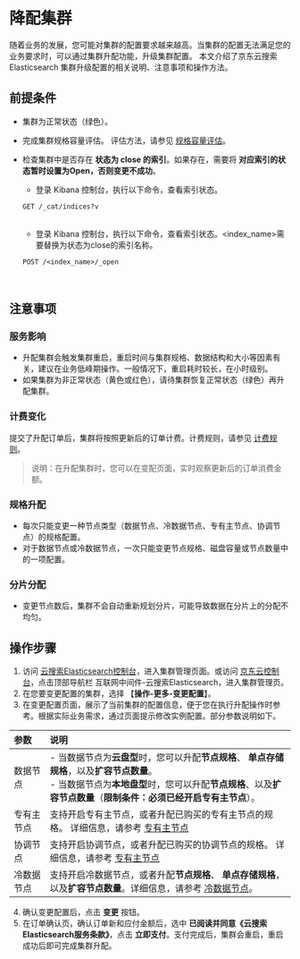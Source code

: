 # 降配集群

随着业务的发展，您可能对集群的配置要求越来越高。当集群的配置无法满足您的业务要求时，可以通过集群升配功能，升级集群配置。
本文介绍了京东云搜索 Elasticsearch 集群升级配置的相关说明、注意事项和操作方法。

## 前提条件
- 集群为正常状态（绿色）。
- 完成集群规格容量评估。 评估方法，请参见 [规格容量评估](../../Best-Practices/Capacity-Assessment.md)。
- 检查集群中是否存在 **状态为 close 的索引**。如果存在，需要将 **对应索引的状态暂时设置为Open，否则变更不成功**。
  - 登录 Kibana 控制台，执行以下命令，查看索引状态。

  ```
  GET /_cat/indices?v
  ```
  </br>
  
  - 登录 Kibana 控制台，执行以下命令，查看索引状态。<index_name>需要替换为状态为close的索引名称。
  ```
  POST /<index_name>/_open
  ```
  </br>
  
## 注意事项

### 服务影响
- 升配集群会触发集群重启，重启时间与集群规格、数据结构和大小等因素有关，建议在业务低峰期操作。一般情况下，重启耗时较长，在小时级别。
- 如果集群为非正常状态（黄色或红色），请待集群恢复正常状态（绿色）再升配集群。

### 计费变化
提交了升配订单后，集群将按照更新后的订单计费。计费规则，请参见 [计费规则](../../Pricing/Billing-Rules.md)。
> 说明：在升配集群时，您可以在变配页面，实时观察更新后的订单消费金额。

### 规格升配
- 每次只能变更一种节点类型（数据节点、冷数据节点、专有主节点、协调节点）的规格配置。
- 对于数据节点或冷数据节点，一次只能变更节点规格、磁盘容量或节点数量中的一项配置。

### 分片分配
- 变更节点数后，集群不会自动重新规划分片，可能导致数据在分片上的分配不均匀。

## 操作步骤
1. 访问 [云搜索Elasticsearch控制台](https://es-console.jdcloud.com/clusters)，进入集群管理页面。或访问 [京东云控制台](https://console.jdcloud.com/)，点击顶部导航栏 互联网中间件-云搜索Elasticsearch，进入集群管理页。
2. 在您要变更配置的集群，选择 【**操作-更多-变更配置**】。
3. 在变更配置页面，展示了当前集群的配置信息，便于您在执行升配操作时参考。根据实际业务需求，通过页面提示修改实例配置。部分参数说明如下。</br>

| 参数 | 说明 |
| :-- | :-- |
| 数据节点 | - 当数据节点为**云盘型**时，您可以升配**节点规格**、 **单点存储规格**，以及**扩容节点数量**。</br> - 当数据节点为**本地盘型**时，您可以升配**节点规格**、以及**扩容节点数量**（**限制条件：必须已经开启专有主节点**）。|
| 专有主节点 | 支持开启专有主节点，或者升配已购买的专有主节点的规格。 详细信息，请参考 [专有主节点](../../Operation-Guide/Instance/Nodes/Dedicated-master-node.md)|
| 协调节点 | 支持开启协调节点，或者升配已购买的协调节点的规格。 详细信息，请参考 [专有主节点](../../Operation-Guide/Instance/Nodes/Dedicated-master-node.md)|
| 冷数据节点 | 支持开启冷数据节点，或者升配**节点规格**、 **单点存储规格**，以及**扩容节点数量**。详细信息，请参考 [冷数据节点](../../Operation-Guide/Instance/Nodes/Warm-Node.md)。|

4. 确认变更配置后，点击 **变更** 按钮。
5. 在订单确认页，确认订单新和应付金额后，选中 **已阅读并同意《云搜索Elasticsearch服务条款》**，点击 **立即支付**。支付完成后，集群会重启，重启成功后即可完成集群升配。
